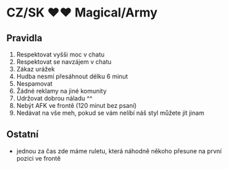 # CZ/SK ♥♥ Magical/Army

## Pravidla
  1. Respektovat vyšši moc v chatu
  2. Respektovat se navzájem v chatu
  3. Zákaz urážek
  4. Hudba nesmí přesáhnout délku 6 minut
  5. Nespamovat
  6. Žádné reklamy na jiné komunity
  7. Udržovat dobrou náladu ^^
  8. Nebýt AFK ve frontě (120 minut bez psaní)
  9. Nedávat na vše meh, pokud se vám nelíbí náš styl můžete jít jinam

## Ostatní
  * jednou za čas zde máme ruletu, která náhodně někoho přesune na první pozici ve frontě
